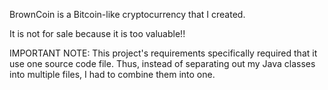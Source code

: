 BrownCoin is a Bitcoin-like cryptocurrency that I created. 

It is not for sale because it is too valuable!! 

IMPORTANT NOTE: This project's requirements specifically required that it use one source code file. Thus, instead of separating out my Java classes into multiple files, I had to combine them into one. 
